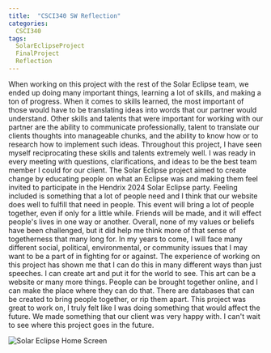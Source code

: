 ```yaml
---
title:  "CSCI340 SW Reflection"
categories:
  CSCI340
tags:
  SolarEclipseProject
  FinalProject
  Reflection
---
```


When working on this project with the rest of the Solar Eclipse team, we ended up doing many important things, learning a lot of skills, and making a ton of progress.
When it comes to skills learned, the most important of those would have to be translating ideas into words that our partner would understand.
Other skills and talents that were important for working with our partner are the ability to communicate professionally, talent to translate our clients thoughts into manageable chunks, and the ability to know how or to research how to implement such ideas.
Throughout this project, I have seen myself reciprocating these skills and talents extremely well.
I was ready in every meeting with questions, clarifications, and ideas to be the best team member I could for our client.
The Solar Eclipse project aimed to create change by educating people on what an Eclipse was and making them feel invited to participate in the Hendrix 2024 Solar Eclipse party.
Feeling included is something that a lot of people need and I think that our website does well to fulfill that need in people.
This event will bring a lot of people together, even if only for a little while.
Friends will be made, and it will effect people's lives in one way or another.
Overall, none of my values or beliefs have been challenged, but it did help me think more of that sense of togetherness that many long for.
In my years to come, I will face many different social, political, environmental, or community issues that I may want to be a part of in fighting for or against.
The experience of working on this project has shown me that I can do this in many different ways than just speeches.
I can create art and put it for the world to see. This art can be a website or many more things.
People can be brought together online, and I can make the place where they can do that.
There are databases that can be created to bring people together, or rip them apart.
This project was great to work on, I truly felt like I was doing something that would affect the future.
We made something that our client was very happy with.
I can't wait to see where this project goes in the future.

![Solar Eclipse Home Screen](/blog/assets/img/csci340/solarEclipse_home.png)
